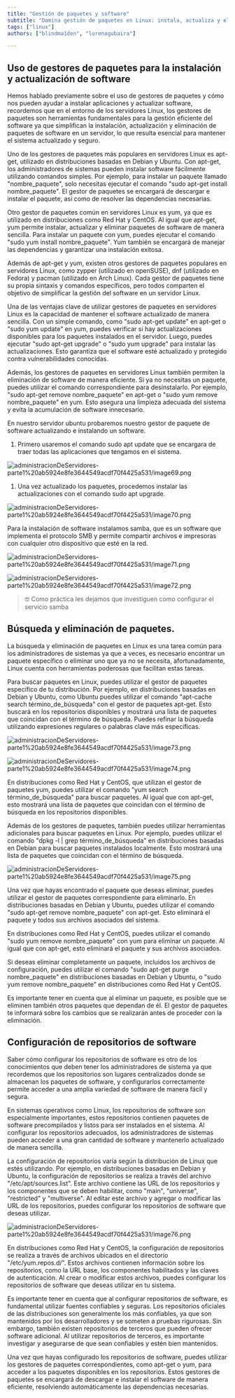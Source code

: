 ```yaml
---
title: "Gestión de paquetes y software"
subtitle: "Domina gestión de paquetes en Linux: instala, actualiza y elimina software con facilidad. Aprende a configurar repositorios y mantén tu sistema seguro."
tags: ["linux"]
authors: ["blindma1den", "lorenagubaira"]

---
```


## **Uso de gestores de paquetes para la instalación y actualización de software**

Hemos hablado previamente sobre el uso de gestores de paquetes y cómo nos pueden ayudar a instalar aplicaciones y actualizar software, recordemos que en el entorno de los servidores Linux, los gestores de paquetes son herramientas fundamentales para la gestión eficiente del software ya que simplifican la instalación, actualización y eliminación de paquetes de software en un servidor, lo que resulta esencial para mantener el sistema actualizado y seguro.

Uno de los gestores de paquetes más populares en servidores Linux es apt-get, utilizado en distribuciones basadas en Debian y Ubuntu. Con apt-get, los administradores de sistemas pueden instalar software fácilmente utilizando comandos simples. Por ejemplo, para instalar un paquete llamado "nombre_paquete", solo necesitas ejecutar el comando "sudo apt-get install nombre_paquete". El gestor de paquetes se encargará de descargar e instalar el paquete, así como de resolver las dependencias necesarias.

Otro gestor de paquetes común en servidores Linux es yum, ya que es utilizado en distribuciones como Red Hat y CentOS. Al igual que apt-get, yum permite instalar, actualizar y eliminar paquetes de software de manera sencilla. Para instalar un paquete con yum, puedes ejecutar el comando "sudo yum install nombre_paquete". Yum también se encargará de manejar las dependencias y garantizar una instalación exitosa.

Además de apt-get y yum, existen otros gestores de paquetes populares en servidores Linux, como zypper (utilizado en openSUSE), dnf (utilizado en Fedora) y pacman (utilizado en Arch Linux). Cada gestor de paquetes tiene su propia sintaxis y comandos específicos, pero todos comparten el objetivo de simplificar la gestión del software en un servidor Linux.

Una de las ventajas clave de utilizar gestores de paquetes en servidores Linux es la capacidad de mantener el software actualizado de manera sencilla. Con un simple comando, como "sudo apt-get update" en apt-get o "sudo yum update" en yum, puedes verificar si hay actualizaciones disponibles para los paquetes instalados en el servidor. Luego, puedes ejecutar "sudo apt-get upgrade" o "sudo yum upgrade" para instalar las actualizaciones. Esto garantiza que el software esté actualizado y protegido contra vulnerabilidades conocidas.

Además, los gestores de paquetes en servidores Linux también permiten la eliminación de software de manera eficiente. Si ya no necesitas un paquete, puedes utilizar el comando correspondiente para desinstalarlo. Por ejemplo, "sudo apt-get remove nombre_paquete" en apt-get o "sudo yum remove nombre_paquete" en yum. Esto asegura una limpieza adecuada del sistema y evita la acumulación de software innecesario.

En nuestro servidor ubuntu probaremos nuestro gestor de paquete de software actualizando e instalando un software.

1. Primero usaremos el comando sudo apt update que se encargara de traer todas las aplicaciones que tengamos en el sistema.

![administracionDeServidores-parte1%20ab5924e8fe3644549acdf70f4425a531/image69.png](administracionDeServidores-parte1%20ab5924e8fe3644549acdf70f4425a531/image69.png)

1. Una vez actualizado los paquetes, procedemos instalar las actualizaciones con el comando sudo apt upgrade.

![administracionDeServidores-parte1%20ab5924e8fe3644549acdf70f4425a531/image70.png](administracionDeServidores-parte1%20ab5924e8fe3644549acdf70f4425a531/image70.png)

Para la instalación de software instalamos samba, que es un software que implementa el protocolo SMB y permite compartir archivos e impresoras con cualquier otro dispositivo que esté en la red.

![administracionDeServidores-parte1%20ab5924e8fe3644549acdf70f4425a531/image71.png](administracionDeServidores-parte1%20ab5924e8fe3644549acdf70f4425a531/image71.png)

![administracionDeServidores-parte1%20ab5924e8fe3644549acdf70f4425a531/image72.png](administracionDeServidores-parte1%20ab5924e8fe3644549acdf70f4425a531/image72.png)

> 🤓 Como práctica les dejamos que investiguen como configurar el servicio samba

## **Búsqueda y eliminación de paquetes.**

La búsqueda y eliminación de paquetes en Linux es una tarea común para los administradores de sistemas ya que a veces, es necesario encontrar un paquete específico o eliminar uno que ya no se necesita, afortunadamente, Linux cuenta con herramientas poderosas que facilitan estas tareas.

Para buscar paquetes en Linux, puedes utilizar el gestor de paquetes específico de tu distribución. Por ejemplo, en distribuciones basadas en Debian y Ubuntu, como Ubuntu puedes utilizar el comando "apt-cache search término_de_búsqueda" con el gestor de paquetes apt-get. Esto buscará en los repositorios disponibles y mostrará una lista de paquetes que coincidan con el término de búsqueda. Puedes refinar la búsqueda utilizando expresiones regulares o palabras clave más específicas.

![administracionDeServidores-parte1%20ab5924e8fe3644549acdf70f4425a531/image73.png](administracionDeServidores-parte1%20ab5924e8fe3644549acdf70f4425a531/image73.png)

![administracionDeServidores-parte1%20ab5924e8fe3644549acdf70f4425a531/image74.png](administracionDeServidores-parte1%20ab5924e8fe3644549acdf70f4425a531/image74.png)

En distribuciones como Red Hat y CentOS, que utilizan el gestor de paquetes yum, puedes utilizar el comando "yum search término_de_búsqueda" para buscar paquetes. Al igual que con apt-get, esto mostrará una lista de paquetes que coincidan con el término de búsqueda en los repositorios disponibles.

Además de los gestores de paquetes, también puedes utilizar herramientas adicionales para buscar paquetes en Linux. Por ejemplo, puedes utilizar el comando "dpkg -l | grep término_de_búsqueda" en distribuciones basadas en Debian para buscar paquetes instalados localmente. Esto mostrará una lista de paquetes que coincidan con el término de búsqueda.

![administracionDeServidores-parte1%20ab5924e8fe3644549acdf70f4425a531/image75.png](administracionDeServidores-parte1%20ab5924e8fe3644549acdf70f4425a531/image75.png)

Una vez que hayas encontrado el paquete que deseas eliminar, puedes utilizar el gestor de paquetes correspondiente para eliminarlo. En distribuciones basadas en Debian y Ubuntu, puedes utilizar el comando "sudo apt-get remove nombre_paquete" con apt-get. Esto eliminará el paquete y todos sus archivos asociados del sistema.

En distribuciones como Red Hat y CentOS, puedes utilizar el comando "sudo yum remove nombre_paquete" con yum para eliminar un paquete. Al igual que con apt-get, esto eliminará el paquete y sus archivos asociados.

Si deseas eliminar completamente un paquete, incluidos los archivos de configuración, puedes utilizar el comando "sudo apt-get purge nombre_paquete" en distribuciones basadas en Debian y Ubuntu, o "sudo yum remove nombre_paquete" en distribuciones como Red Hat y CentOS.

Es importante tener en cuenta que al eliminar un paquete, es posible que se eliminen también otros paquetes que dependan de él. El gestor de paquetes te informará sobre los cambios que se realizarán antes de proceder con la eliminación.

## **Configuración de repositorios de software**

Saber cómo configurar los repositorios de software es otro de los conocimientos que deben tener los administradores de sistema ya que recordemos que los repositorios son lugares centralizados donde se almacenan los paquetes de software, y configurarlos correctamente permite acceder a una amplia variedad de software de manera fácil y segura.

En sistemas operativos como Linux, los repositorios de software son especialmente importantes, estos repositorios contienen paquetes de software precompilados y listos para ser instalados en el sistema. Al configurar los repositorios adecuados, los administradores de sistemas pueden acceder a una gran cantidad de software y mantenerlo actualizado de manera sencilla.

La configuración de repositorios varía según la distribución de Linux que estés utilizando. Por ejemplo, en distribuciones basadas en Debian y Ubuntu, la configuración de repositorios se realiza a través del archivo "/etc/apt/sources.list". Este archivo contiene las URL de los repositorios y los componentes que se deben habilitar, como "main", "universe", "restricted" y "multiverse". Al editar este archivo y agregar o modificar las URL de los repositorios, puedes configurar los repositorios de software que deseas utilizar.

![administracionDeServidores-parte1%20ab5924e8fe3644549acdf70f4425a531/image76.png](administracionDeServidores-parte1%20ab5924e8fe3644549acdf70f4425a531/image76.png)

En distribuciones como Red Hat y CentOS, la configuración de repositorios se realiza a través de archivos ubicados en el directorio "/etc/yum.repos.d/". Estos archivos contienen información sobre los repositorios, como la URL base, los componentes habilitados y las claves de autenticación. Al crear o modificar estos archivos, puedes configurar los repositorios de software que deseas utilizar en tu sistema.

Es importante tener en cuenta que al configurar repositorios de software, es fundamental utilizar fuentes confiables y seguras. Los repositorios oficiales de las distribuciones son generalmente los más confiables, ya que son mantenidos por los desarrolladores y se someten a pruebas rigurosas. Sin embargo, también existen repositorios de terceros que pueden ofrecer software adicional. Al utilizar repositorios de terceros, es importante investigar y asegurarse de que sean confiables y estén bien mantenidos.

Una vez que hayas configurado los repositorios de software, puedes utilizar los gestores de paquetes correspondientes, como apt-get o yum, para acceder a los paquetes disponibles en los repositorios. Estos gestores de paquetes se encargará de descargar e instalar el software de manera eficiente, resolviendo automáticamente las dependencias necesarias.